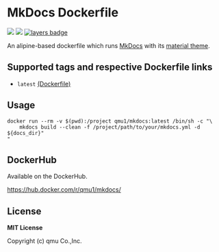 # MkDocs Dockerfile 

![](https://img.shields.io/docker/pulls/qmu1/mkdocs.svg)
![](https://img.shields.io/docker/build/qmu1/mkdocs.svg)
[![layers badge](https://images.microbadger.com/badges/image/qmu1/mkdocs.svg)](https://microbadger.com/images/qmu1/mkdocs)

An alipine-based dockerfile which runs [MkDocs](http://www.mkdocs.org/) with its [material theme](http://squidfunk.github.io/mkdocs-material/).

## Supported tags and respective Dockerfile links

* `latest` [(Dockerfile)](https://github.com/qmu/dockerfiles/blob/master/src/mkdocs/Dockerfile)

## Usage

```
docker run --rm -v $(pwd):/project qmu1/mkdocs:latest /bin/sh -c "\
    mkdocs build --clean -f /project/path/to/your/mkdocs.yml -d ${docs_dir}"
"
```

## DockerHub

Available on the DockerHub.

https://hub.docker.com/r/qmu1/mkdocs/

## License 

**MIT License**

Copyright (c) qmu Co.,Inc.
